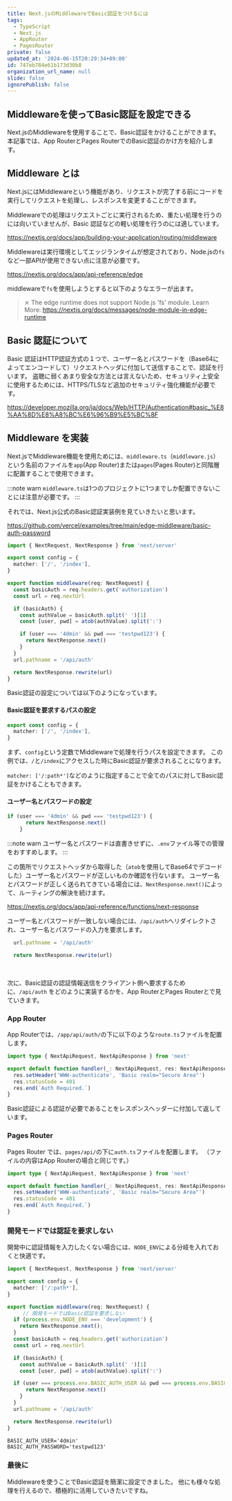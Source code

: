 ```yaml
---
title: Next.jsのMiddlewareでBasic認証をつけるには
tags:
  - TypeScript
  - Next.js
  - AppRouter
  - PagesRouter
private: false
updated_at: '2024-06-15T20:29:34+09:00'
id: 747eb784e61b173d30b8
organization_url_name: null
slide: false
ignorePublish: false
---
```

## Middlewareを使ってBasic認証を設定できる
Next.jsのMiddlewareを使用することで、Basic認証をかけることができます。
本記事では、App RouterとPages RouterでのBasic認証のかけ方を紹介します。


## Middleware とは
Next.jsにはMiddlewareという機能があり、リクエストが完了する前にコードを実行してリクエストを処理し、レスポンスを変更することができます。

Middlewareでの処理はリクエストごとに実行されるため、重たい処理を行うのには向いていませんが、Basic 認証などの軽い処理を行うのには適しています。

https://nextjs.org/docs/app/building-your-application/routing/middleware

Middlewareは実行環境としてエッジランタイムが想定されており、Node.jsの`fs`など一部APIが使用できない点に注意が必要です。

https://nextjs.org/docs/app/api-reference/edge

middlewareで`fs`を使用しようとすると以下のようなエラーが出ます。
> ⨯ The edge runtime does not support Node.js 'fs' module.
>Learn More: https://nextjs.org/docs/messages/node-module-in-edge-runtime

## Basic 認証について
Basic 認証はHTTP認証方式の１つで、ユーザー名とパスワードを（Base64によってエンコードして）リクエストヘッダに付加して送信することで、認証を行います。
盗聴に弱くあまり安全な方法とは言えないため、セキュリティ上安全に使用するためには、HTTPS/TLSなど追加のセキュリティ強化機能が必要です。


https://developer.mozilla.org/ja/docs/Web/HTTP/Authentication#basic_%E8%AA%8D%E8%A8%BC%E6%96%B9%E5%BC%8F

## Middleware を実装
Next.jsでMiddleware機能を使用ためには、`middleware.ts`（`middleware.js`）という名前のファイルを`app`(App Router)または`pages`(Pages Router)と同階層に配置することで使用できます。

:::note warn
`middleware.ts`は1つのプロジェクトに1つまでしか配置できないことには注意が必要です。
:::

それでは、Next.js公式のBasic認証実装例を見ていきたいと思います。

https://github.com/vercel/examples/tree/main/edge-middleware/basic-auth-password

```middleware.ts
import { NextRequest, NextResponse } from 'next/server'

export const config = {
  matcher: ['/', '/index'],
}

export function middleware(req: NextRequest) {
  const basicAuth = req.headers.get('authorization')
  const url = req.nextUrl

  if (basicAuth) {
    const authValue = basicAuth.split(' ')[1]
    const [user, pwd] = atob(authValue).split(':')

    if (user === '4dmin' && pwd === 'testpwd123') {
      return NextResponse.next()
    }
  }
  url.pathname = '/api/auth'

  return NextResponse.rewrite(url)
}
```
Basic認証の設定については以下のようになっています。
#### Basic認証を要求するパスの設定
```ts
export const config = {
  matcher: ['/', '/index'],
}
```
まず、`config`という定数でMiddlewareで処理を行うパスを設定できます。
この例では、`/`と`/index`にアクセスした時にBasic認証が要求されることになります。

`matcher: ['/:path*']`などのように指定することで全てのパスに対してBasic認証をかけることもできます。

#### ユーザー名とパスワードの設定
```ts
if (user === '4dmin' && pwd === 'testpwd123') {
      return NextResponse.next()
    }
```

:::note warn
ユーザー名とパスワードは直書きせずに、`.env`ファイル等での管理をおすすめします。
:::


この箇所でリクエストヘッダから取得した（`atob`を使用してBase64でデコードした）ユーザー名とパスワードが正しいものか確認を行ないます。
ユーザー名とパスワードが正しく送られてきている場合には、`NextResponse.next()`によって、ルーティングの解決を続けます。

https://nextjs.org/docs/app/api-reference/functions/next-response

ユーザー名とパスワードが一致しない場合には、`/api/auth`へリダイレクトされ、ユーザー名とパスワードの入力を要求します。
```ts
  url.pathname = '/api/auth'

  return NextResponse.rewrite(url)
```

<br/>

次に、Basic認証の認証情報送信をクライアント側へ要求するために、`/api/auth` をどのように実装するかを、App RouterとPages Routerとで見ていきます。

### App Router
App Routerでは、`/app/api/auth/`の下に以下のような`route.ts`ファイルを配置します。
```route.ts
import type { NextApiRequest, NextApiResponse } from 'next'

export default function handler(_: NextApiRequest, res: NextApiResponse) {
  res.setHeader('WWW-authenticate', 'Basic realm="Secure Area"')
  res.statusCode = 401
  res.end(`Auth Required.`)
}
```

Basic認証による認証が必要であることをレスポンスヘッダーに付加して返しています。

### Pages Router
Pages Router では、`pages/api/`の下に`auth.ts`ファイルを配置します。
（ファイルの内容はApp Routerの場合と同じです。）
```auth.ts
import type { NextApiRequest, NextApiResponse } from 'next'

export default function handler(_: NextApiRequest, res: NextApiResponse) {
  res.setHeader('WWW-authenticate', 'Basic realm="Secure Area"')
  res.statusCode = 401
  res.end(`Auth Required.`)
}
```

### 開発モードでは認証を要求しない
開発中に認証情報を入力したくない場合には、`NODE_ENV`による分岐を入れておくと快適です。
```middleware.ts
import { NextRequest, NextResponse } from 'next/server'

export const config = {
  matcher: ['/:path*'],
}

export function middleware(req: NextRequest) {
     // 開発モードではBasic認証を要求しない
  if (process.env.NODE_ENV === 'development') {
    return NextResponse.next();
  }
  const basicAuth = req.headers.get('authorization')
  const url = req.nextUrl

  if (basicAuth) {
    const authValue = basicAuth.split(' ')[1]
    const [user, pwd] = atob(authValue).split(':')

  if (user === process.env.BASIC_AUTH_USER && pwd === process.env.BASIC_AUTH_PASSWORD) {
      return NextResponse.next()
    }
  }
  url.pathname = '/api/auth'

  return NextResponse.rewrite(url)
}
```

```.env
BASIC_AUTH_USER='4dmin'
BASIC_AUTH_PASSWORD='testpwd123'
```

### 最後に
Middlewareを使うことでBasic認証を簡潔に設定できました。
他にも様々な処理を行えるので、積極的に活用していきたいですね。
